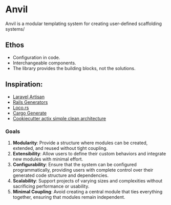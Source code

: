 # Anvil

Anvil is a modular templating system for creating user-defined scaffolding systems/

## Ethos

- Configuration in code.
- Interchangeable components.
- The library provides the building blocks, not the solutions.

## Inspiration:

- [Laravel Artisan](https://laravel.com/docs/11.x/artisan)
- [Rails Generators](https://guides.rubyonrails.org/generators.html)
- [Loco.rs](https://loco.rs/docs/getting-started/tour/#adding-a-crud-api)
- [Cargo Generate](https://github.com/cargo-generate/cargo-generate)
- [Cookiecutter actix simple clean architecture](https://github.com/microsoft/cookiecutter-rust-actix-clean-architecture)


### Goals
1. **Modularity**: Provide a structure where modules can be created, extended, and reused without tight coupling.
2. **Extensibility**: Allow users to define their custom behaviors and integrate new modules with minimal effort.
3. **Configurability**: Ensure that the system can be configured programmatically, providing users with complete control over their generated code structure and dependencies.
4. **Scalability**: Support projects of varying sizes and complexities without sacrificing performance or usability.
5. **Minimal Coupling**: Avoid creating a central module that ties everything together, ensuring that modules remain independent.
